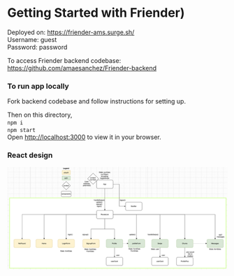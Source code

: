 # Getting Started with Friender)

Deployed on: https://friender-ams.surge.sh/  
Username: guest  
Password: password  

To access Friender backend codebase: https://github.com/amaesanchez/Friender-backend

### To run app locally

Fork backend codebase and follow instructions for setting up. 

Then on this directory,  
`npm i`  
`npm start`  
Open [http://localhost:3000](http://localhost:3000) to view it in your browser.

### React design
![image](/public/react-design.png)
